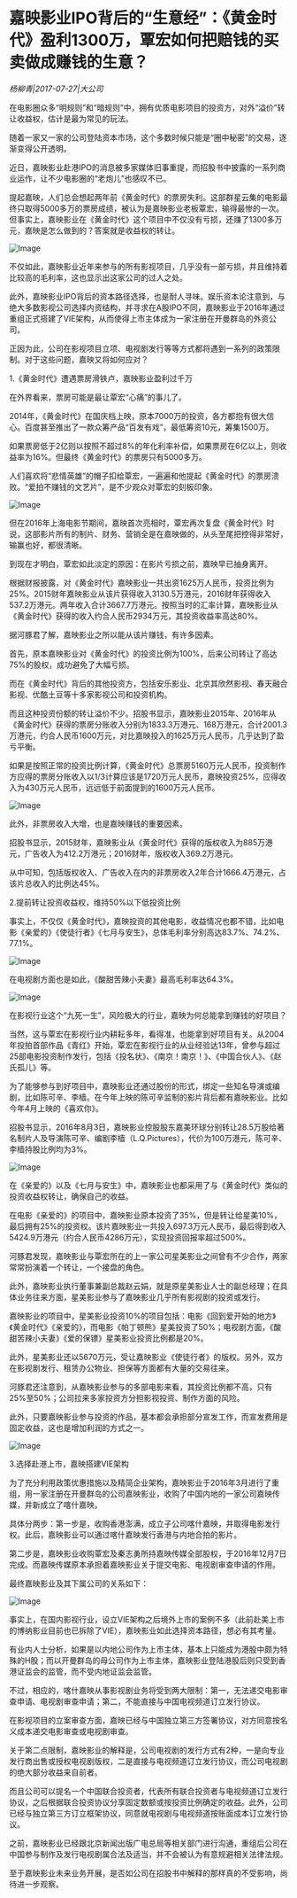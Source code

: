 # 嘉映影业IPO背后的“生意经”：《黄金时代》盈利1300万，覃宏如何把赔钱的买卖做成赚钱的生意？

*杨柳青|2017-07-27|大公司*

在电影圈众多“明规则”和“暗规则”中，拥有优质电影项目的投资方，对外“溢价”转让收益权，估计是最为常见的玩法。

随着一家又一家的公司登陆资本市场，这个多数时候只能是“圈中秘密”的交易，逐渐变得公开透明。

近日，嘉映影业赴港IPO的消息被多家媒体旧事重提，而招股书中披露的一系列商业运作，让不少电影圈的“老炮儿”也感叹不已。

提起嘉映，人们总会想起两年前《黄金时代》的票房失利。这部群星云集的电影最终只取得5000多万的票房成绩，被认为是嘉映影业老板覃宏，输得最惨的一次。但事实上，嘉映影业在《黄金时代》这个项目中不仅没有亏损，还赚了1300多万元，嘉映是怎么做到的？答案就是收益权的转让。

![Image](http://p1.pstatp.com/large/31d700022172c4d049f8)

不仅如此，嘉映影业近年来参与的所有影视项目，几乎没有一部亏损，并且维持着比较高的毛利率，这也显示出这家公司的过人之处。

此外，嘉映影业IPO背后的资本路径选择，也是耐人寻味。娱乐资本论注意到，与绝大多数影视公司选择内资结构，并寻求在A股IPO不同，嘉映影业于2016年通过重组正式搭建了VIE架构，从而使得上市主体成为一家注册在开曼群岛的外资公司。

正因为此，公司在影视项目立项、电视剧发行等等方式都将遇到一系列的政策限制。对于这些问题，嘉映又将如何应对？

1.《黄金时代》遭遇票房滑铁卢，嘉映影业盈利过千万

在外界看来，票房可能是最让覃宏“心痛”的事儿了。

2014年，《黄金时代》在国庆档上映，原本7000万的投资，各方都抱有很大信心。百度甚至推出了一款众筹产品“百发有戏”，最低筹资10元，筹集1500万。

如果票房低于2亿则以按照不超过8%的年化利率补偿，如果票房在6亿以上，则收益率为16%。但最终《黄金时代》的票房只有5000多万。

人们喜欢将“悲情英雄”的帽子扣给覃宏，一遍遍和他提起《黄金时代》的票房溃败。“爱拍不赚钱的文艺片”，是不少观众对覃宏的刻板印象。

![Image](http://p3.pstatp.com/large/31d200047467c2975f38)

但在2016年上海电影节期间，嘉映首次亮相时，覃宏再次复盘《黄金时代》时说，这部影片所有的制片、财务、营销全是在嘉映做的，从头至尾把控得非常好，输赢也好，都很清晰。

到现在才明白，覃宏如此淡定的原因：在影片亏损之前，嘉映早已抽身离开。

根据财报披露，对《黄金时代》嘉映影业一共出资1625万人民币，投资比例为25%。2015财年嘉映影业从该片获得收入3130.5万港元，2016财年获得收入537.2万港元。两年收入合计3667.7万港元。按照当时的汇率计算，嘉映影业从《黄金时代》获得的收入约合人民币2934万元，其投资收益率高达80%。

据河豚君了解，嘉映影业之所以能从该片赚钱，有许多因素。

首先，原本嘉映影业对《黄金时代》的投资比例为100%，后来公司转让了高达75%的股权，成功避免了大幅亏损。

而在《黄金时代》背后的其他投资方，包括安乐影业、北京其欣然影视、春天融合影视、优酷土豆等十多家影视公司和投资机构。

而且这种投资份额的转让溢价不少。招股书显示，嘉映影业2015年、2016年从《黄金时代》获得的票房分账收入分别为1833.3万港元、168万港元，合计2001.3万港元，约合人民币1600万元，对比嘉映投入的1625万元人民币，几乎达到了盈亏平衡。

如果是按照正常的投资比例计算，《黄金时代》总票房5160万元人民币，投资制作方应得的票房分账收入以1/3计算应该是1720万元人民币，嘉映投资25%，应得收入为430万元人民币，远远低于前面提到的1600万元人民币。

![Image](http://p1.pstatp.com/large/31d100047d533a6a5c14)

此外，非票房收入大增，也是嘉映赚钱的重要因素。

招股书显示，2015财年，嘉映影业从《黄金时代》获得的版权收入为885万港元，广告收入为412.2万港元；2016财年，版权收入369.2万港元。

从中可知，包括版权收入、广告收入在内的非票房收入2年合计1666.4万港元，占该片总收入的比例达45%。

2.提前转让投资收益权，维持50%以下低投资比例

事实上，不仅仅《黄金时代》，嘉映投资的其他电影，收益情况也都不错，比如电影《亲爱的》《使徒行者》《七月与安生》，总体毛利率分别高达83.7%、74.2%、77.1%。

![Image](http://p3.pstatp.com/large/31dd0001e62bd15543a7)

在电视剧方面也是如此，《酸甜苦辣小夫妻》最高毛利率达64.3%。

![Image](http://p1.pstatp.com/large/31d700022178de5ad476)

在影视行业这个“九死一生”，风险极大的行业，嘉映为何总能拿到赚钱的好项目？

当然，这与覃宏在影视行业内耕耘多年，看得准，也能拿到好项目有关。从2004年投拍首部作品《青红》开始，覃宏在影视行业的从业经验达13年，曾参与超过25部电影投资制作发行，包括《投名状》、《南京！南京！》、《中国合伙人》、《赵氏孤儿》等。

为了能够参与到好项目中，嘉映影业还通过股份的形式，绑定一些知名导演或编剧，比如陈可辛、李樯。在今年上映的陈可辛监制的影片背后都有嘉映影业。比如今年4月上映的《喜欢你》。

招股书显示，2016年8月3日，嘉映影业控股股东嘉美环球分别转让28.5万股给著名制片人及导演陈可辛、编剧李樯（L.Q.Pictures），代价为100万港元，陈可辛、李樯持股比例均为3%。

![Image](http://p3.pstatp.com/large/31d100047d57d283ee79)

在《亲爱的》以及《七月与安生》中，嘉映影业也都采用了与《黄金时代》类似的投资收益权转让，确保自己的收益。

在电影《亲爱的》的项目中，嘉映影业原本投资了35%，但是转让给星美10%，最后拥有25%的投资权。该片嘉映影业一共投入697.3万元人民币，最后得到收入5424.9万港元（约合人民币4286万元），实现投资回报率超过500%。

河豚君发现，嘉映影业与覃宏所在的上一家公司星美影业之间曾有不少合作，两家常常扮演着一个转让，一个接盘的角色。

此外，嘉映影业执行董事兼副总裁赵云娟，就是原星美影业人士的副总经理；在具体业务往来方面，星美影业参与了嘉映影业几乎所有影视剧的投资或发行。

嘉映影业的项目中，星美影业投资10%的项目包括：电影《回到爱开始的地方》《黄金时代》《亲爱的》，而电影《帕丁顿熊》星美投资了50%；电视剧方面，《酸甜苦辣小夫妻》《爱的保镖》星美影业投资比例都是20%。

此外，星美影业还以5670万元，受让嘉映影业《使徒行者》的版权。另外，双方在影视剧发行、租赁办公物业、担保等方面都有大量的交易往来。

河豚君还注意到，从嘉映影业参与的多部电影来看，其投资比例都不高，只有25%至50%；公司拉来多家投资方分担影视投资、制作方面的风险。

此外，只要嘉映影业参与投资的作品，基本都会承担部分宣发工作，而宣发费用是固定收益，这也是增加利润的方式之一。

![Image](http://p9.pstatp.com/large/31d700022179451f0718)

3.选择赴港上市，嘉映搭建VIE架构

为了充分利用政策优惠措施以及精简企业架构，嘉映影业于2016年3月进行了重组，用一家注册在开曼群岛的公司嘉映影业，收购了中国内地的一家公司嘉映传媒，并新成立了喀什嘉映。

具体分两步：第一步是，收购香港澎满，成立子公司喀什嘉映，并取得电影发行权。此后，嘉映影业可以通过喀什嘉映发行香港与内地合拍的影片。

第二步是，嘉映影业收购覃宏及秦志勇所持嘉映传媒全部股权，于2016年12月7日完成。而嘉映传媒原本承担着嘉映影业关于提交电影、电视剧审查申请的作用。

最终嘉映影业及其下属公司的关系如下：

![Image](http://p3.pstatp.com/large/31d90001f4e9970eb6cb)

事实上，在国内影视行业，设立VIE架构之后境外上市的案例不多（此前赴美上市的博纳影业目前也已拆除了VIE），嘉映影业如此选择资本路径，想必有其考量。

有业内人士分析，如果是以内地公司作为上市主体，基本上只能成为港股中颇为特殊的H股；而以开曼群岛的母公司作为上市主体，嘉映影业登陆港股后则只受到香港证监会的监管，而不受内地证监会监管。

不过，相应的，喀什嘉映从事影视剧业务将受到两大限制：第一，无法递交电影审查申请、电视剧审查申请；第二，不能直接与中国电视频道订立发行协议。

在影视项目的立案审查方面，嘉映已经与中国独立第三方签署协议，对方同意按名义成本递交电影审查或电视剧审查。

关于第二点限制，嘉映影业的解释是，公司电视剧的发行方式有2种，一是向专业发行商出售或授权电视剧版权，二是直接与电视频道订立发行协议，而公司电视剧的绝大部分收益来自前者。

而且公司可以提名一个中国联合投资者，代表所有联合投资者与电视频道订立发行协议，之后根据联合投资协议分享固定数额或按投资比例确定的收益。此外，公司已经与独立第三方订立框架协议，同意就电视剧与电视频道按账面成本订立发行协议。

之前，嘉映影业已经跟北京新闻出版广电总局等相关部门进行沟通，重组后公司在中国参与制作及发行电视剧属合法及适当，并不会被认为有意规避相关法律法规。

至于嘉映影业未来业务开展，是否如公司在招股书中解释的那样真的不受影响，尚待进一步观察。

